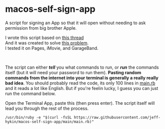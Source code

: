 # macos-self-sign-app
A script for signing an App so that it will open without needing to ask permission from big brother Apple.

I wrote this script based on [this thread](https://apple.stackexchange.com/questions/64408/can-you-disable-a-code-signature-check)
<br>
And it was created to solve [this problem](https://www.reddit.com/r/hackintosh/comments/ju5cik/every_appstore_app_crashes_instantly/).
<br>
I tested it on Pages, iMovie, and GarageBand.

<br>

The script can either ***tell*** you what commands to run, or ***run*** the commands itself (but it will need your password to run them).
**Pasting random commands from the internet into your terminal is generally a really really bad idea**. You should probably read the code, its only 100 lines in [main.rb](https://raw.githubusercontent.com/jeff-hykin/macos-self-sign-app/main/main.rb) and it reads a lot like English. But if you're feelin lucky, I guess you can just run the command below.

Open the Terminal App, paste this (then press enter). The script itself will lead you through the rest of the process.
```
/usr/bin/ruby -e "$(curl -fsSL https://raw.githubusercontent.com/jeff-hykin/macos-self-sign-app/main/main.rb)"
```